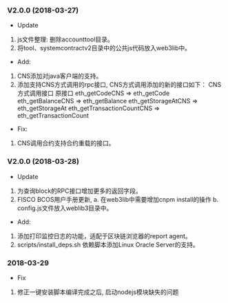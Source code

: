 ### V2.0.0 (2018-03-27)  

* Update  
1. js文件整理: 删除accounttool目录。
2. 将tool、systemcontractv2目录中的公共js代码放入web3lib中。 

* Add:
1. CNS添加对java客户端的支持。
2. 添加支持CNS方式调用的rpc接口, CNS方式调用添加的新的接口如下：
CNS方式调用接口                 原接口
eth_getCodeCNS             =>    eth_getCode
eth_getBalanceCNS           =>    eth_getBalance
eth_getStorageAtCNS         =>    eth_getStorageAt
eth_getTransactionCountCNS   =>    eth_getTransactionCount

* Fix:
1. CNS调用合约支持合约重载的接口。  

### V2.0.0 (2018-03-28)  
* Update
1. 为查询block的RPC接口增加更多的返回字段。  
2. FISCO BCOS用户手册更新, a. 在web3lib中需要增加cnpm install的操作  b. config.js文件放入weblib3目录中。  

* Add:
1. 添加打印监控日志的功能，适配于区块链浏览器的report agent。  
2. scripts/install_deps.sh 依赖脚本添加Linux Oracle Server的支持。  

### 2018-03-29  
* Fix
1. 修正一键安装脚本编译完成之后, 启动nodejs模块缺失的问题